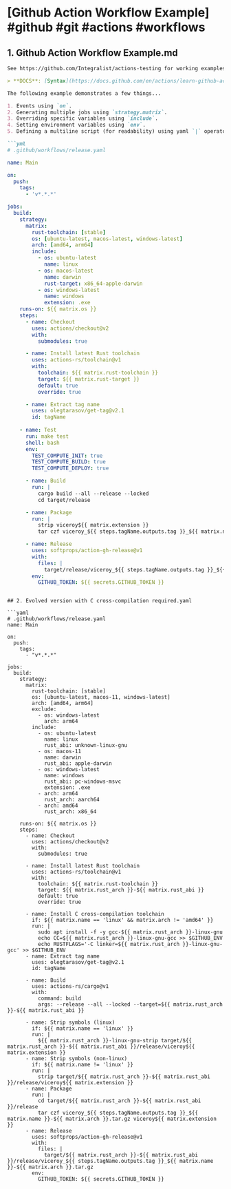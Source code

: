 # [Github Action Workflow Example] #github #git #actions #workflows

## 1. Github Action Workflow Example.md

```markdown
See https://github.com/Integralist/actions-testing for working examples.

> **DOCS**: [Syntax](https://docs.github.com/en/actions/learn-github-actions/workflow-syntax-for-github-actions) and [Expressions](https://docs.github.com/en/actions/learn-github-actions/expressions).

The following example demonstrates a few things...

1. Events using `on`.
2. Generating multiple jobs using `strategy.matrix`.
3. Overriding specific variables using `include`.
4. Setting environment variables using `env`.
5. Defining a multiline script (for readability) using yaml `|` operator.

```yml
# .github/workflows/release.yaml 

name: Main

on:
  push:
    tags:
      - 'v*.*.*'

jobs:
  build:
    strategy:
      matrix:
        rust-toolchain: [stable]
        os: [ubuntu-latest, macos-latest, windows-latest]
        arch: [amd64, arm64]
        include:
          - os: ubuntu-latest
            name: linux
          - os: macos-latest
            name: darwin
            rust-target: x86_64-apple-darwin
          - os: windows-latest
            name: windows
            extension: .exe
    runs-on: ${{ matrix.os }}
    steps:
      - name: Checkout
        uses: actions/checkout@v2
        with:
          submodules: true

      - name: Install latest Rust toolchain
        uses: actions-rs/toolchain@v1
        with:
          toolchain: ${{ matrix.rust-toolchain }}
          target: ${{ matrix.rust-target }}
          default: true
          override: true

      - name: Extract tag name
        uses: olegtarasov/get-tag@v2.1
        id: tagName
        
    - name: Test
      run: make test
      shell: bash
      env:
        TEST_COMPUTE_INIT: true
        TEST_COMPUTE_BUILD: true
        TEST_COMPUTE_DEPLOY: true

      - name: Build
        run: |
          cargo build --all --release --locked
          cd target/release

      - name: Package
        run: |
          strip viceroy${{ matrix.extension }}
          tar czf viceroy_${{ steps.tagName.outputs.tag }}_${{ matrix.name }}-${{ martrix.arch }}.tar.gz viceroy${{ matrix.extension }}

      - name: Release
        uses: softprops/action-gh-release@v1
        with:
          files: |
            target/release/viceroy_${{ steps.tagName.outputs.tag }}_${{ matrix.name }}-${{ martrix.arch }}.tar.gz
        env:
          GITHUB_TOKEN: ${{ secrets.GITHUB_TOKEN }}
```
```

## 2. Evolved version with C cross-compilation required.yaml

```yaml
# .github/workflows/release.yaml 
name: Main

on:
  push:
    tags:
      - "v*.*.*"

jobs:
  build:
    strategy:
      matrix:
        rust-toolchain: [stable]
        os: [ubuntu-latest, macos-11, windows-latest]
        arch: [amd64, arm64]
        exclude:
          - os: windows-latest
            arch: arm64
        include:
          - os: ubuntu-latest
            name: linux
            rust_abi: unknown-linux-gnu
          - os: macos-11
            name: darwin
            rust_abi: apple-darwin
          - os: windows-latest
            name: windows
            rust_abi: pc-windows-msvc
            extension: .exe
          - arch: arm64
            rust_arch: aarch64
          - arch: amd64
            rust_arch: x86_64

    runs-on: ${{ matrix.os }}
    steps:
      - name: Checkout
        uses: actions/checkout@v2
        with:
          submodules: true

      - name: Install latest Rust toolchain
        uses: actions-rs/toolchain@v1
        with:
          toolchain: ${{ matrix.rust-toolchain }}
          target: ${{ matrix.rust_arch }}-${{ matrix.rust_abi }}
          default: true
          override: true

      - name: Install C cross-compilation toolchain
        if: ${{ matrix.name == 'linux' && matrix.arch != 'amd64' }}
        run: |
          sudo apt install -f -y gcc-${{ matrix.rust_arch }}-linux-gnu
          echo CC=${{ matrix.rust_arch }}-linux-gnu-gcc >> $GITHUB_ENV
          echo RUSTFLAGS='-C linker=${{ matrix.rust_arch }}-linux-gnu-gcc' >> $GITHUB_ENV
      - name: Extract tag name
        uses: olegtarasov/get-tag@v2.1
        id: tagName

      - name: Build
        uses: actions-rs/cargo@v1
        with:
          command: build
          args: --release --all --locked --target=${{ matrix.rust_arch }}-${{ matrix.rust_abi }}

      - name: Strip symbols (linux)
        if: ${{ matrix.name == 'linux' }}
        run: |
          ${{ matrix.rust_arch }}-linux-gnu-strip target/${{ matrix.rust_arch }}-${{ matrix.rust_abi }}/release/viceroy${{ matrix.extension }}
      - name: Strip symbols (non-linux)
        if: ${{ matrix.name != 'linux' }}
        run: |
          strip target/${{ matrix.rust_arch }}-${{ matrix.rust_abi }}/release/viceroy${{ matrix.extension }}
      - name: Package
        run: |
          cd target/${{ matrix.rust_arch }}-${{ matrix.rust_abi }}/release
          tar czf viceroy_${{ steps.tagName.outputs.tag }}_${{ matrix.name }}-${{ matrix.arch }}.tar.gz viceroy${{ matrix.extension }}
      - name: Release
        uses: softprops/action-gh-release@v1
        with:
          files: |
            target/${{ matrix.rust_arch }}-${{ matrix.rust_abi }}/release/viceroy_${{ steps.tagName.outputs.tag }}_${{ matrix.name }}-${{ matrix.arch }}.tar.gz
        env:
          GITHUB_TOKEN: ${{ secrets.GITHUB_TOKEN }}
```

